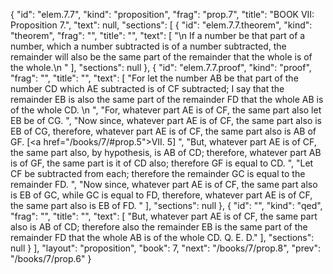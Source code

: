 {
  "id": "elem.7.7",
  "kind": "proposition",
  "frag": "prop.7",
  "title": "BOOK VII: Proposition 7.",
  "text": null,
  "sections": [
    {
      "id": "elem.7.7.theorem",
      "kind": "theorem",
      "frag": "",
      "title": "",
      "text": [
        "\n       If a number be that part of a number, which a number subtracted is of a number subtracted, the remainder will also be the same part of the remainder that the whole is of the whole.\n      "
      ],
      "sections": null
    },
    {
      "id": "elem.7.7.proof",
      "kind": "proof",
      "frag": "",
      "title": "",
      "text": [
        "For let the number AB be that part of the number CD which AE subtracted is of CF subtracted; I say that the remainder EB is also the same part of the remainder FD that the whole AB is of the whole CD. \n      ",
        "For, whatever part AE is of CF, the same part also let EB be of CG. ",
        "Now since, whatever part AE is of CF, the same part also is EB of CG, therefore, whatever part AE is of CF, the same part also is AB of GF. [<a href=\"/books/7/#prop.5\">VII. 5</a>] ",
        "But, whatever part AE is of CF, the same part also, by hypothesis, is AB of CD; therefore, whatever part AB is of GF, the same part is it of CD also; therefore GF is equal to CD. ",
        "Let CF be subtracted from each; therefore the remainder GC is equal to the remainder FD. ",
        "Now since, whatever part AE is of CF, the same part also is EB of GC, while GC is equal to FD, therefore, whatever part AE is of CF, the same part also is EB of FD. "
      ],
      "sections": null
    },
    {
      "id": "",
      "kind": "qed",
      "frag": "",
      "title": "",
      "text": [
        "But, whatever part AE is of CF, the same part also is AB of CD; therefore also the remainder EB is the same part of the remainder FD that the whole AB is of the whole CD. Q. E. D."
      ],
      "sections": null
    }
  ],
  "layout": "proposition",
  "book": 7,
  "next": "/books/7/prop.8",
  "prev": "/books/7/prop.6"
}
